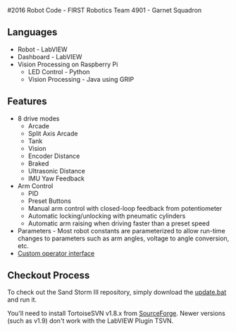 #2016 Robot Code - FIRST Robotics Team 4901 - Garnet Squadron

## Languages
- Robot - LabVIEW
- Dashboard - LabVIEW
- Vision Processing on Raspberry Pi
	- LED Control - Python
	- Vision Processing - Java using GRIP

## Features
- 8 drive modes
	- Arcade
	- Split Axis Arcade
	- Tank
	- Vision
	- Encoder Distance
	- Braked
	- Ultrasonic Distance
	- IMU Yaw Feedback
- Arm Control
	- PID
	- Preset Buttons
	- Manual arm control with closed-loop feedback from potentiometer
	- Automatic locking/unlocking with pneumatic cylinders
	- Automatic arm raising when driving faster than a preset speed
- Parameters - Most robot constants are parameterized to allow run-time changes to parameters such as arm angles, voltage to angle conversion, etc. 
- [Custom operator interface](https://github.com/GarnetSquardon4901/Operator-Interface-Control-Board)

## Checkout Process
To check out the Sand Storm III repository, simply download the [update.bat](https://github.com/GarnetSquardon4901/2016-Sand-Storm-III/raw/master/update.bat) and run it.

You'll need to install TortoiseSVN v1.8.x from [SourceForge](https://sourceforge.net/projects/tortoisesvn/files/). Newer versions (such as v1.9) don't work with the LabVIEW Plugin TSVN.

